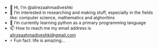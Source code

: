 - 👋 Hi, I’m @alirezaahmadiveshki
- 👀 I’m interested in researching and making stuff, especially in the fields like: computer science, mathematics and alghoritms
- 🌱 I’m currently learning python as a primary programming language
- 📫 How to reach me my email address is alirzeaahmadiveshki@gmail.com
- ⚡ Fun fact: life is amazing...

<!---
alirezaahmadiveshki/alirezaahmadiveshki is a ✨ special ✨ repository because its `README.md` (this file) appears on your GitHub profile.
You can click the Preview link to take a look at your changes.
--->
